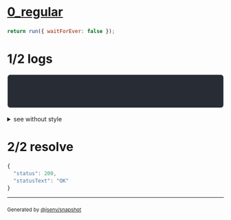 # [0_regular](../../request_handling_timeout.test.mjs#L31)

```js
return run({ waitForEver: false });
```

# 1/2 logs

![img](log_group.svg)

<details>
  <summary>see without style</summary>

```console
server started at http://127.0.0.1
GET http://127.0.0.1/
  200 OK
server stopping server (reason: not specified)
```

</details>


# 2/2 resolve

```js
{
  "status": 200,
  "statusText": "OK"
}
```

---

<sub>
  Generated by <a href="https://github.com/jsenv/core/tree/main/packages/independent/snapshot">@jsenv/snapshot</a>
</sub>
